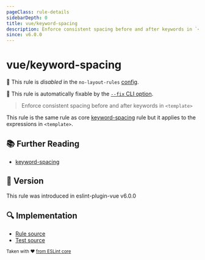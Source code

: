 ```yaml
---
pageClass: rule-details
sidebarDepth: 0
title: vue/keyword-spacing
description: Enforce consistent spacing before and after keywords in `<template>`
since: v6.0.0
---
```

# vue/keyword-spacing

🚫 This rule is *disabled* in the `no-layout-rules` [config](https://eslint.vuejs.org/user-guide/#bundle-configurations).

🔧 This rule is automatically fixable by the [`--fix` CLI option](https://eslint.org/docs/latest/user-guide/command-line-interface#--fix).

<!-- end auto-generated rule header -->

> Enforce consistent spacing before and after keywords in `<template>`

This rule is the same rule as core [keyword-spacing] rule but it applies to the expressions in `<template>`.

## :books: Further Reading

- [keyword-spacing]

[keyword-spacing]: https://eslint.org/docs/rules/keyword-spacing

## :rocket: Version

This rule was introduced in eslint-plugin-vue v6.0.0

## :mag: Implementation

- [Rule source](https://github.com/vuejs/eslint-plugin-vue/blob/master/lib/rules/keyword-spacing.js)
- [Test source](https://github.com/vuejs/eslint-plugin-vue/blob/master/tests/lib/rules/keyword-spacing.js)

<sup>Taken with ❤️ [from ESLint core](https://eslint.org/docs/rules/keyword-spacing)</sup>
